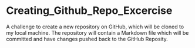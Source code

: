 # Creating_Github_Repo_Excercise
A challenge to create a new repository on GitHub, which will be cloned to my local machine. The repository will contain a Markdown file which will be committed and have changes pushed back to the GitHub Reposity.
